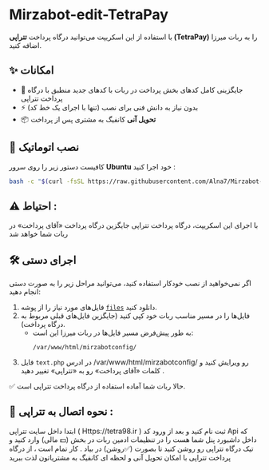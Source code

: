 # Mirzabot-edit-TetraPay

با استفاده از این اسکریپت می‌توانید درگاه پرداخت **تتراپی (TetraPay)** را به ربات میرزا اضافه کنید.  

## ✨ امکانات

- 🔄 جایگزینی کامل کدهای بخش پرداخت در ربات با کدهای جدید منطبق با درگاه پرداخت تتراپی  
- ⚡ بدون نیاز به دانش فنی برای نصب (تنها با اجرای یک خط کد)  
- 📦 **تحویل آنی** کانفیگ به مشتری پس از پرداخت  

## 🚀 نصب اتوماتیک

کافیست دستور زیر را روی سرور **Ubuntu** خود اجرا کنید :

```bash
bash -c "$(curl -fsSL https://raw.githubusercontent.com/Alna7/Mirzabot-edit-TetraPay/main/tetra_fix.sh)" -- --src=https://raw.githubusercontent.com/Alna7/Mirzabot-edit-TetraPay/main/files
```

## ⚠️ احتیاط :

 با اجرای این اسکریپت، درگاه پرداخت تتراپی جایگزین درگاه پرداخت «آقای پرداخت» در ربات شما خواهد شد

## 🛠 اجرای دستی

اگر نمی‌خواهید از نصب خودکار استفاده کنید، می‌توانید مراحل زیر را به صورت دستی انجام دهید:

1. فایل‌های مورد نیاز را از پوشه [`files`](https://github.com/Alna7/Mirzabot-edit-TetraPay/tree/main/files) دانلود کنید.  
2. فایل‌ها را در مسیر مناسب ربات خود کپی کنید (جایگزین فایل‌های قبلی مربوط به درگاه پرداخت).  
   - به طور پیش‌فرض مسیر فایل‌ها در ربات میرزا این است:  
     ```
     /var/www/html/mirzabotconfig/
     ```
3.  فایل `text.php` در ادرس /var/www/html/mirzabotconfig/ رو ویرایش کنید و کلمات «آقای پرداخت» رو به «تتراپی» تغییر دهید .


✅ حالا ربات شما آماده استفاده از درگاه پرداخت تتراپی است.  

## 🔗 نحوه اتصال به تتراپی :
ابتدا داخل سایت تتراپی ( Https://tetra98.ir ) ثبت نام کنید و بعد از ورود کد Api که داخل داشبورد پنل شما هست را در تنظیمات ادمین ربات در بخش (💵 مالی) وارد کنید و تیک درگاه تتراپی رو روشن کنید تا بصورت (✅روشن) در بیاد .
کار تمام است ، از درگاه پرداخت تتراپی با امکان تحویل آنی و لحظه ای کانفیگ به مشتریاتون لذت ببرید


